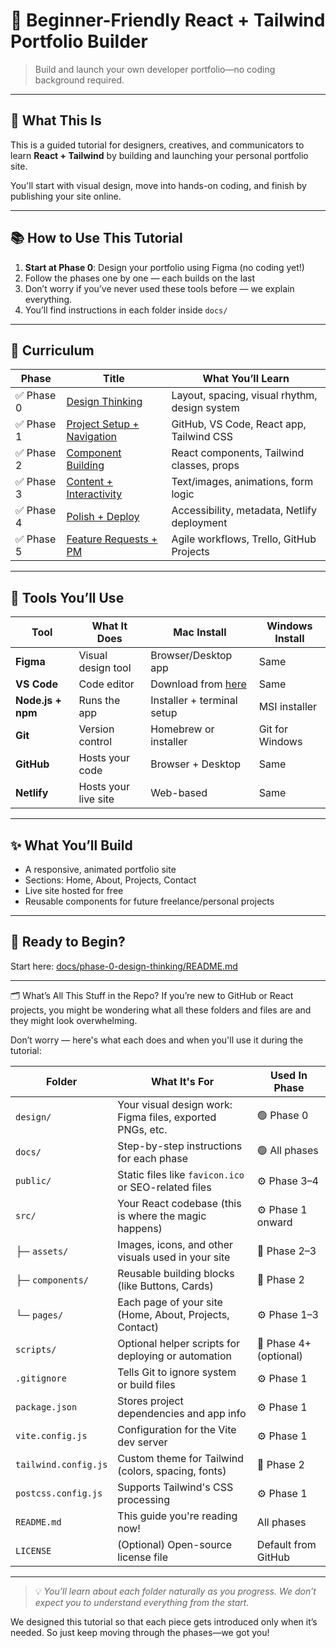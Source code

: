 # 🎨 Beginner-Friendly React + Tailwind Portfolio Builder 

> Build and launch your own developer portfolio—no coding background required.

---

## 🧭 What This Is

This is a guided tutorial for designers, creatives, and communicators to learn **React + Tailwind** by building and launching your personal portfolio site.

You'll start with visual design, move into hands-on coding, and finish by publishing your site online.

---

## 📚 How to Use This Tutorial

1. **Start at Phase 0**: Design your portfolio using Figma (no coding yet!)
2. Follow the phases one by one — each builds on the last
3. Don’t worry if you’ve never used these tools before — we explain everything.
4. You’ll find instructions in each folder inside `docs/`

---

## 📘 Curriculum

| Phase | Title | What You’ll Learn |
|-------|-------|-------------------|
| ✅ Phase 0 | [Design Thinking](./docs/phase-0-design-thinking/README.md) | Layout, spacing, visual rhythm, design system |
| ✅ Phase 1 | [Project Setup + Navigation](./docs/phase-1-project-setup/README.md) | GitHub, VS Code, React app, Tailwind CSS |
| ✅ Phase 2 | [Component Building](./docs/phase-2-components/README.md) | React components, Tailwind classes, props |
| ✅ Phase 3 | [Content + Interactivity](./docs/phase-3-content-interactivity/README.md) | Text/images, animations, form logic |
| ✅ Phase 4 | [Polish + Deploy](./docs/phase-4-polish-deploy/README.md) | Accessibility, metadata, Netlify deployment |
| ✅ Phase 5 | [Feature Requests + PM](./docs/phase-5-feature-requests/README.md) | Agile workflows, Trello, GitHub Projects |

---

## 🧰 Tools You’ll Use

| Tool | What It Does | Mac Install | Windows Install |
|------|----------------|-------------|------------------|
| **Figma** | Visual design tool | Browser/Desktop app | Same |
| **VS Code** | Code editor | Download from [here](https://code.visualstudio.com/) | Same |
| **Node.js + npm** | Runs the app | Installer + terminal setup | MSI installer |
| **Git** | Version control | Homebrew or installer | Git for Windows |
| **GitHub** | Hosts your code | Browser + Desktop | Same |
| **Netlify** | Hosts your live site | Web-based | Same |

---

## ✨ What You’ll Build

- A responsive, animated portfolio site
- Sections: Home, About, Projects, Contact
- Live site hosted for free
- Reusable components for future freelance/personal projects

---

## 🔗 Ready to Begin?

Start here: [docs/phase-0-design-thinking/README.md](./docs/phase-0-design-thinking/README.md)

---

🗂️ What’s All This Stuff in the Repo?
If you’re new to GitHub or React projects, you might be wondering what all these folders and files are and they might look overwhelming.

Don’t worry — here's what each does and when you'll use it during the tutorial:

| Folder | What It's For | Used In Phase |
|--------|---------------|----------------|
| `design/` | Your visual design work: Figma files, exported PNGs, etc. | 🟢 Phase 0 |
| `docs/` | Step-by-step instructions for each phase | 🟢 All phases |
| `public/` | Static files like `favicon.ico` or SEO-related files | ⚙️ Phase 3–4 |
| `src/` | Your React codebase (this is where the magic happens) | ⚙️ Phase 1 onward |
| ├─ `assets/` | Images, icons, and other visuals used in your site | 🧩 Phase 2–3 |
| ├─ `components/` | Reusable building blocks (like Buttons, Cards) | 🧩 Phase 2 |
| └─ `pages/` | Each page of your site (Home, About, Projects, Contact) | ⚙️ Phase 1–3 |
| `scripts/` | Optional helper scripts for deploying or automation | 🚀 Phase 4+ (optional) |
| `.gitignore` | Tells Git to ignore system or build files | ⚙️ Phase 1 |
| `package.json` | Stores project dependencies and app info | ⚙️ Phase 1 |
| `vite.config.js` | Configuration for the Vite dev server | ⚙️ Phase 1 |
| `tailwind.config.js` | Custom theme for Tailwind (colors, spacing, fonts) | 🧩 Phase 2 |
| `postcss.config.js` | Supports Tailwind's CSS processing | ⚙️ Phase 1 |
| `README.md` | This guide you're reading now! | All phases |
| `LICENSE` | (Optional) Open-source license file | Default from GitHub |

---

> 💡 _You’ll learn about each folder naturally as you progress. We don’t expect you to understand everything from the start._

We designed this tutorial so that each piece gets introduced only when it’s needed. So just keep moving through the phases—we got you!